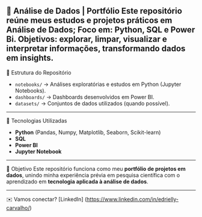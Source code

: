 🧩 Análise de Dados | Portfólio
Este repositório reúne meus estudos e projetos práticos em **Análise de Dados**;
Foco em: Python, SQL e Power Bi.
Objetivos:  **explorar, limpar, visualizar e interpretar informações**, transformando dados em insights.
---

📂 Estrutura do Repositório
- `notebooks/` → Análises exploratórias e estudos em Python (Jupyter Notebooks).  
- `dashboards/` → Dashboards desenvolvidos em Power BI.  
- `datasets/` → Conjuntos de dados utilizados (quando possível).  
---

🚀 Tecnologias Utilizadas
- **Python** (Pandas, Numpy, Matplotlib, Seaborn, Scikit-learn)  
- **SQL**  
- **Power BI**  
- **Jupyter Notebook**  
---

🎯 Objetivo
Este repositório funciona como meu **portfólio de projetos em dados**, unindo minha experiência prévia em pesquisa científica com o aprendizado em **tecnologia aplicada à análise de dados**.

---
✉️ Vamos conectar? [LinkedIn] (https://www.linkedin.com/in/edrielly-carvalho/) 
